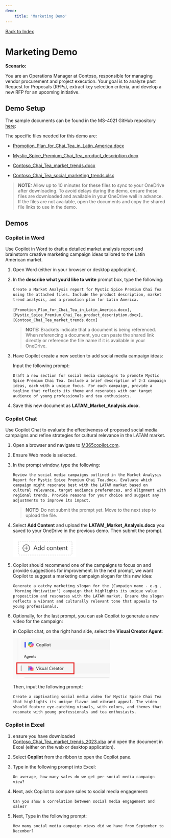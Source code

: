 ```yaml
---
demo:
    title: 'Marketing Demo'
---
```


[Back to Index](https://microsoftlearning.github.io/MS-4021-Copilot-Immersion-Experience/)

# Marketing Demo

**Scenario:**  

You are an Operations Manager at Contoso, responsible for managing vendor procurement and project execution. Your goal is to analyze past Request for Proposals (RFPs), extract key selection criteria, and develop a new RFP for an upcoming initiative.

## Demo Setup

The sample documents can be found in the MS-4021 GitHub repository [here](https://github.com/MicrosoftLearning/MS-4021-Copilot-Immersion-Experience/tree/master/ResourceFiles):

The specific files needed for this demo are:

- [Promotion_Plan_for_Chai_Tea_in_Latin_America.docx](https://github.com/MicrosoftLearning/MS-4021-Copilot-Immersion-Experience/raw/master/ResourceFiles/Promotion_Plan_for_Chai_Tea_in_Latin_America.docx)

- [Mystic_Spice_Premium_Chai_Tea_product_description.docx](https://github.com/MicrosoftLearning/MS-4021-Copilot-Immersion-Experience/raw/master/ResourceFiles/Mystic_Spice_Premium_Chai_Tea_product_description.docx)

- [Contoso_Chai_Tea_market_trends.docx](https://github.com/MicrosoftLearning/MS-4021-Copilot-Immersion-Experience/raw/master/ResourceFiles/Contoso_Chai_Tea_market_trends.docx)

- [Contoso_Chai_Tea_social_marketing_trends.xlsx](https://github.com/MicrosoftLearning/MS-4021-Copilot-Immersion-Experience/raw/master/ResourceFiles/Contoso_Chai_Tea_social_marketing_trends.xlsx)

> **NOTE:** Allow up to 10 minutes for these files to sync to your OneDrive after downloading. To avoid delays during the demo, ensure these files are downloaded and available in your OneDrive well in advance. If the files are not available, open the documents and copy the shared file links to use in the demo.

## Demos

### Copilot in Word

Use Copilot in Word to draft a detailed market analysis report and brainstorm creative marketing campaign ideas tailored to the Latin American market.

1. Open Word (either in your browser or desktop application).

1. In the **describe what you’d like to write** prompt box, type the following:

    ```text
    Create a Market Analysis report for Mystic Spice Premium Chai Tea using the attached files. Include the product description, market trend analysis, and a promotion plan for Latin America.

    [Promotion_Plan_for_Chai_Tea_in_Latin_America.docx], [Mystic_Spice_Premium_Chai_Tea_product_description.docx], [Contoso_Chai_Tea_market_trends.docx]
    ```

    > **NOTE:** Brackets indicate that a document is being referenced. When referencing a document, you can paste the shared link directly or reference the file name if it is available in your OneDrive.

1. Have Copilot create a new section to add social media campaign ideas:

    Input the following prompt:

    ```text
    Draft a new section for social media campaigns to promote Mystic Spice Premium Chai Tea. Include a brief description of 2-3 campaign ideas, each with a unique focus. For each campaign, provide a tagline that reflects its theme and resonates with our target audience of young professionals and tea enthusiasts.
    ```

1. Save this new document as **LATAM_Market_Analysis.docx**.

### Copilot Chat

Use Copilot Chat to evaluate the effectiveness of proposed social media campaigns and refine strategies for cultural relevance in the LATAM market.

1. Open a browser and navigate to [M365copilot.com](https://m365copilot.com/).

1. Ensure Web mode is selected.

1. In the prompt window, type the following:

    ```text
    Review the social media campaigns outlined in the Market Analysis Report for Mystic Spice Premium Chai Tea.docx. Evaluate which campaign might resonate best with the LATAM market based on cultural relevance, target audience preferences, and alignment with regional trends. Provide reasons for your choice and suggest any adjustments to improve its impact.
    ```

    > **NOTE:** Do not submit the prompt yet. Move to the next step to upload the file.

1. Select **Add Content** and upload the **LATAM_Market_Analysis.docx** you saved to your OneDrive in the previous demo. Then submit the prompt.

    ![Add content Copilot chat.](../Demos/Media/add-content-copilot-chat.png)

1. Copilot should recommend one of the campaigns to focus on and provide suggestions for improvement. In the next prompt, we want Copilot to suggest a marketing campaign slogan for this new idea:

    ```text
    Generate a catchy marketing slogan for the [Campaign name - e.g., 'Morning Motivation'] campaign that highlights its unique value proposition and resonates with the LATAM market. Ensure the slogan reflects a vibrant and culturally relevant tone that appeals to young professionals.
    ```

1. Optionally, for the last prompt, you can ask Copilot to generate a new video for the campaign:

    in Copilot chat, on the right hand side, select the **Visual Creator Agent**:

    ![video creator agent.](../Demos/Media/video-creator.png)

    Then, input the following prompt:

    ```text
    Create a captivating social media video for Mystic Spice Chai Tea that highlights its unique flavor and vibrant appeal. The video should feature eye-catching visuals, with colors, and themes that resonate with young professionals and tea enthusiasts.
    ```

### Copilot in Excel

1. ensure you have downloaded [Contoso_Chai_Tea_market_trends_2023.xlsx](https://github.com/MicrosoftLearning/MS-4021-Copilot-Immersion-Experience/raw/master/Contoso_Chai_Tea_market_trends_2023.xlsx) and open the document in Excel (either on the web or desktop application).

1. Select **Copilot** from the ribbon to open the Copilot pane.

1. Type in the following prompt into Excel:

    ```text
    On average, how many sales do we get per social media campaign view?
    ```

1. Next, ask Copilot to compare sales to social media engagement:

    ```text
    Can you show a correlation between social media engagement and sales?
    ```

1. Next, Type in the following prompt:

    ```text
    How many social media campaign views did we have from September to December?
    ```
